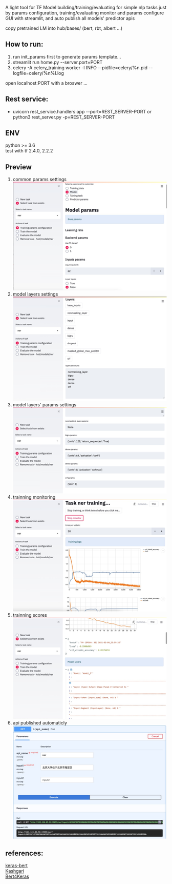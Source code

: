 A light tool for TF Model building/training/evaluating for simple nlp tasks just by params configuration, training/evaluating monitor and params configure GUI with streamlit, and auto publish all models' predictor apis

copy pretrained LM into hub/bases/ (bert, rbt, albert ...)

## How to run:
1. run init_params first to generate params template...
2. streamlit run home.py --server.port=PORT
3. celery -A celery_training worker -l INFO --pidfile=celery/%n.pid --logfile=celery/%n%I.log

open localhost:PORT with a broswer ...

## Rest service:
* uvicorn rest_service.handlers:app --port=REST_SERVER-PORT or python3 rest_server.py -p=REST_SERVER-PORT

## ENV
python >= 3.6
</br>
test with tf 2.4.0, 2.2.2
</br>

## Preview
1. common params settings<br>
[![common params settings](https://github.com/jeusgao/jobot_factory_nlp_simple/blob/master/imgs/4.jpg)](https://github.com/jeusgao/jobot_factory_nlp_simple/blob/master/imgs/4.jpg)
2. model layers settings</br>
[![model layers settings](https://github.com/jeusgao/jobot_factory_nlp_simple/blob/master/imgs/3.jpg)](https://github.com/jeusgao/jobot_factory_nlp_simple/blob/master/imgs/3.jpg)
3. model layers' params settings</br>
[![model layers' params settings](https://github.com/jeusgao/jobot_factory_nlp_simple/blob/master/imgs/2.jpg)](https://github.com/jeusgao/jobot_factory_nlp_simple/blob/master/imgs/2.jpg)
4. trainning monitoring</br>
[![trainning monitoring](https://github.com/jeusgao/jobot_factory_nlp_simple/blob/master/imgs/6.jpg)](https://github.com/jeusgao/jobot_factory_nlp_simple/blob/master/imgs/6.jpg)
5. trainning scores</br>
[![trainning scores](https://github.com/jeusgao/jobot_factory_nlp_simple/blob/master/imgs/5.jpg)](https://github.com/jeusgao/jobot_factory_nlp_simple/blob/master/imgs/5.jpg)
6. api published automaticly</br>
[![api published automaticly](https://github.com/jeusgao/jobot_factory_nlp_simple/blob/master/imgs/1.jpg)](https://github.com/jeusgao/jobot_factory_nlp_simple/blob/master/imgs/1.jpg)

## references:
<a href="https://github.com/CyberZHG/keras-bert">keras-bert</a>
</br>
<a href="https://github.com/BrikerMan/Kashgari">Kashgari</a>
</br>
<a href="https://github.com/bojone/bert4keras">Bert4Keras</a>
</br>
